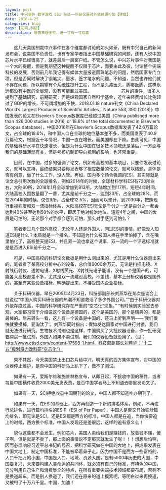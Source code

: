 ```yaml
---
layout: post
title: 中兴事件 数字游戏 ESI 杂谈——科研仪器对外依赖更可怕【转载】
date: 2018-4-25
categories: blog
tags: [叨叨,科研]
description: 哪管真理无穷，进一寸有一寸欢喜　
---
```


　　这几天美国制裁中兴事件在各个维度都讨论的如火如荼，既有中兴自己的新闻发布会，说美国不负责任，也有专家学者指出中国基础研究的问题，还有人说中国芯片水平已经很高了，就差最后一层窗户纸。不管怎么说，中兴芯片事件对我国是一个大的提醒，但是我期望这种提醒不仅限于芯片，而要由此及彼，讨论整个尖端科技的发展，否则前几年我记得有媒体大量报道圆珠笔芯的问题，然后国家专门立项，但是否同时解决了钢笔尖、墨水、签字笔水的问题，不知道，当然也许他们就不存在问题，所以期望有个系统性提升工程，而不是头疼医头，脚疼医脚，这样永远都没有中医的全局观，没有可能超过美国。  　　
　　
　　芯片的事件，很多人提到了基础研究，前期研究，但是纵观国家自然科学基金，近年来经费增长比例超过了GDP的增长，不可谓增加的不快，2018.01.18 nature刊文《China Declared World’s Largest Producer of Scientific Articles，Nature 553, 390 (2018)》中国发表的论文在Elsevier’s Scopus数据库已经超过美国（China published more than 426,000 studies in 2016, or 18.6% of the total documented in Elsevier’s Scopus database），中国2016年在Elsevier’s Scopus数据库发表了42.6万篇论文，占全球的18.6%，和中国人口在全球的地位基本差不多，而美国发表了40.9万篇论文，根据近十年情况，中国一直在增长，而美国却在下降。由此可见，中国的基础科研水平在快速增长，但是为什么中国在很多技术领域还是落后，一方面与我们的基础薄弱有关，但是考核机制即导向机制的影响，也非常重要。　　

　　目前，在中国，过多的强调了论文，例如有高校的基本项目，只要你发表过论文，就可以支持，最终结果只要你发表够了相应数量的论文，就可以结题，具体是否有创意，做了什么工作，没人管。再如，国内多个场合强调的ESI，其实际就是论文总引用次数的全球排名，例如2014年的时候，全球材料学科ESI有720所左右，大陆60所，2018年1月全球增加到813所，大陆增加到117所，短短4年时间，大陆高校入围数量翻了一番，尤其是前千分之一，达到23所，占全球的28%，而在2014年的时候，仅仅9所，占全球12.5%，因而可以预计，到2030年，按照现行重视程度和双一流指标体系，大陆高校在ESI无论是千分之一还是百分之一都会达到40%甚至达到50%的水平，即居于绝对统治地位。短短4年之间，中国的发展是可怕的，无论那个对手都会感到可怕，那么对手感到可怕么？　　

　　笔者走过几个国外高校，无论华人还是外国人，问过ESI的事情，好像没人知道ESI是什么？本质就是一个排名，不知道为什么被国人捧在手里怕掉了，含在嘴里怕化了，高校整天提ESI，并且双一流也拿这个说事，双一流的一个评选标准就是是否进入ESI前千分之一。　　

　　可是，中国高校的科研论文数据是用什么测出来的，尤其是用什么仪器测出来的，笔者看了某高校分析中心的设备，总价值6000余万元，无论是扫描电镜、X射线衍射仪、透射电镜、X射线荧光、X射线光电子能谱，没有一个是国产的，可能各大高校都差不多，尤其是双一流建设高校，不差钱，基本上分析仪器都是国外的，甚至有某些设备招标，明确提出来，不接受国内企业投标。　　

　　关于科研仪器，早在2009年4月23日，科技部副部长刘燕华在某次座谈会上就说过“中国人购买科研仪器的热潮不知道救活了多少外国公司。”“由于科研仪器对外依存度过高，中国的科学研究存在严重的“空芯化”现象。” “有时候到实验室去参观，大家都习惯于介绍说这个设备是德国的，这个是美国的，那个是瑞典的，都是最棒的。后来转头一看，这儿有一个设备是中国的，还马上听到声明——‘我们很快就要换掉，要淘汰了’。刘燕华同时指出：假如发达国家对中国进行封锁，我们就无法进行研究。生物技术试剂也是这样，中国购买了大批仪器设备，作一批研究要购买一批试剂，外国人如果不卖试剂，我们的仪器设备就没用了。（见：http://www.ctisd.com/content-17598-1.html，科技部副部长刘燕华：“十二五”规划将力改科研“空芯化”）

　　果不其然，今天美国禁止出口芯片给中兴，明天真的西方集体宣布，对中国的仪器停止维护，是否中国的科研马上趴下了，做不了测试。　　

　　如果有一天，爱斯尔维和施普林格宣布，从即日起，不接收中国的稿件，或者每篇中国稿件收费2000美元发表费，是否中国学者马上不知道去哪里发论文了。

　　如果有一天，SCI拒绝收录中国期刊的论文，中国人都不知道咋办期刊了。

　　如果有一天，在ESI的基础上，西方再创造一个新的排名体系，例如，不再进行总排名，进行篇均排名的ESIP（ESI of Per Paper），中国人是否又开始狂炒篇均排名，即无论是SCI，还是ESI都是西方的标准，中国人都是在追，当你快要追上的时候，西方换个标准，中国人发现还是差很远，这样的追有意义么！

　　貌似这些都不会发生，例如芯片，美国人卖给我们是赚钱的，放着钱不赚，傻子啊，但是就是不卖了，那上面的事情说不定那天就发生了呢！！！想想后怕啊，因而必须响应习近平总书记的号召，把科学研究做在中国的大地上，把成果发表在中国大地上，制定中国标准，不能被牵着鼻子走。因为中国不是西方一些富裕的、人口千把万的小国，中国是人口、地域、资源大国，是有5000年历史的大国，中国要复兴，未来要构建人类命运的共同体，就必须有自己的标准，有特色的中国，充分利用自己生产和消费集全的特点，在所有重要尖端技术领域都要布局，否则不是换道超车，而是别人换道了，我们还在原来的道上摸索呢，等明白过来再换道，又被甩了十万八千里。中国，加油！